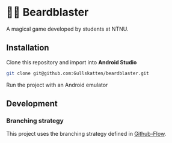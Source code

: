 # 🧙‍♂️ Beardblaster

A magical game developed by students at NTNU.

## Installation
Clone this repository and import into **Android Studio**
```bash
git clone git@github.com:Gullskatten/beardblaster.git
```
Run the project with an Android emulator

## Development

### Branching strategy
This project uses the branching strategy defined in [Github-Flow](https://guides.github.com/introduction/flow/).

